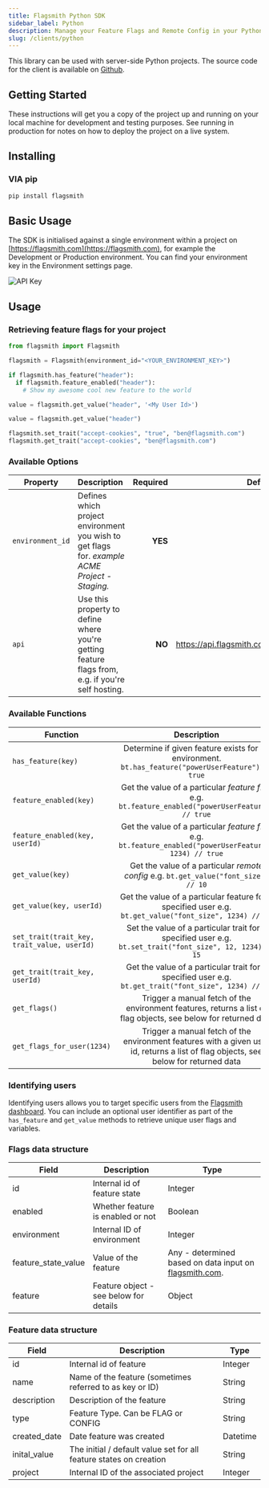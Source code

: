 ```yaml
---
title: Flagsmith Python SDK
sidebar_label: Python
description: Manage your Feature Flags and Remote Config in your Python applications.
slug: /clients/python
---
```


This library can be used with server-side Python projects. The source code for the client is available on
[Github](https://github.com/flagsmith/flagsmith-python-client).

## Getting Started

These instructions will get you a copy of the project up and running on your local machine for development and testing
purposes. See running in production for notes on how to deploy the project on a live system.

## Installing

### VIA pip

```bash
pip install flagsmith
```

## Basic Usage

The SDK is initialised against a single environment within a project on [https://flagsmith.com](https://flagsmith.com),
for example the Development or Production environment. You can find your environment key in the Environment settings
page.

![API Key](/img/api-key.png)

## Usage

### Retrieving feature flags for your project

```python
from flagsmith import Flagsmith

flagsmith = Flagsmith(environment_id="<YOUR_ENVIRONMENT_KEY>")

if flagsmith.has_feature("header"):
  if flagsmith.feature_enabled("header"):
    # Show my awesome cool new feature to the world

value = flagsmith.get_value("header", '<My User Id>')

value = flagsmith.get_value("header")

flagsmith.set_trait("accept-cookies", "true", "ben@flagsmith.com")
flagsmith.get_trait("accept-cookies", "ben@flagsmith.com")
```

### Available Options

| Property         | Description                                                                                       | Required |                       Default Value |
| ---------------- | :------------------------------------------------------------------------------------------------ | -------: | ----------------------------------: |
| `environment_id` | Defines which project environment you wish to get flags for. _example ACME Project - Staging._    |  **YES** |                                None |
| `api`            | Use this property to define where you're getting feature flags from, e.g. if you're self hosting. |   **NO** | <https://api.flagsmith.com/api/v1/> |

### Available Functions

| Function                                    |                                                             Description                                                              |
| ------------------------------------------- | :----------------------------------------------------------------------------------------------------------------------------------: |
| `has_feature(key)`                          |                  Determine if given feature exists for an environment. `bt.has_feature("powerUserFeature") // true`                  |
| `feature_enabled(key)`                      |                  Get the value of a particular _feature flag_ e.g. `bt.feature_enabled("powerUserFeature") // true`                  |
| `feature_enabled(key, userId)`              |               Get the value of a particular _feature flag_ e.g. `bt.feature_enabled("powerUserFeature", 1234) // true`               |
| `get_value(key)`                            |                         Get the value of a particular _remote config_ e.g. `bt.get_value("font_size") // 10`                         |
| `get_value(key, userId)`                    |               Get the value of a particular feature for a specified user e.g. `bt.get_value("font_size", 1234) // 15`                |
| `set_trait(trait_key, trait_value, userId)` |              Set the value of a particular trait for a specified user e.g. `bt.set_trait("font_size", 12, 1234) // 15`               |
| `get_trait(trait_key, userId)`              |                Get the value of a particular trait for a specified user e.g. `bt.get_trait("font_size", 1234) // 12`                 |
| `get_flags()`                               |           Trigger a manual fetch of the environment features, returns a list of flag objects, see below for returned data            |
| `get_flags_for_user(1234)`                  | Trigger a manual fetch of the environment features with a given user id, returns a list of flag objects, see below for returned data |

### Identifying users

Identifying users allows you to target specific users from the [Flagsmith dashboard](https://flagsmith.com/). You can
include an optional user identifier as part of the `has_feature` and `get_value` methods to retrieve unique user flags
and variables.

### Flags data structure

| Field               | Description                            | Type                                                                            |
| ------------------- | -------------------------------------- | ------------------------------------------------------------------------------- |
| id                  | Internal id of feature state           | Integer                                                                         |
| enabled             | Whether feature is enabled or not      | Boolean                                                                         |
| environment         | Internal ID of environment             | Integer                                                                         |
| feature_state_value | Value of the feature                   | Any - determined based on data input on [flagsmith.com](https://flagsmith.com). |
| feature             | Feature object - see below for details | Object                                                                          |

### Feature data structure

| Field        | Description                                                        | Type     |
| ------------ | ------------------------------------------------------------------ | -------- |
| id           | Internal id of feature                                             | Integer  |
| name         | Name of the feature (sometimes referred to as key or ID)           | String   |
| description  | Description of the feature                                         | String   |
| type         | Feature Type. Can be FLAG or CONFIG                                | String   |
| created_date | Date feature was created                                           | Datetime |
| inital_value | The initial / default value set for all feature states on creation | String   |
| project      | Internal ID of the associated project                              | Integer  |
